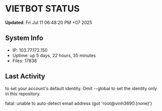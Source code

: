 # VIETBOT STATUS
**Updated**: Fri Jul 11 06:48:20 PM +07 2025

## System Info
- IP: 103.77.172.150
- Uptime: up 5 days, 22 hours, 35 minutes
- Files: 17838

## Last Activity

to set your account's default identity.
Omit --global to set the identity only in this repository.

fatal: unable to auto-detect email address (got 'root@vinh3690.(none)')
